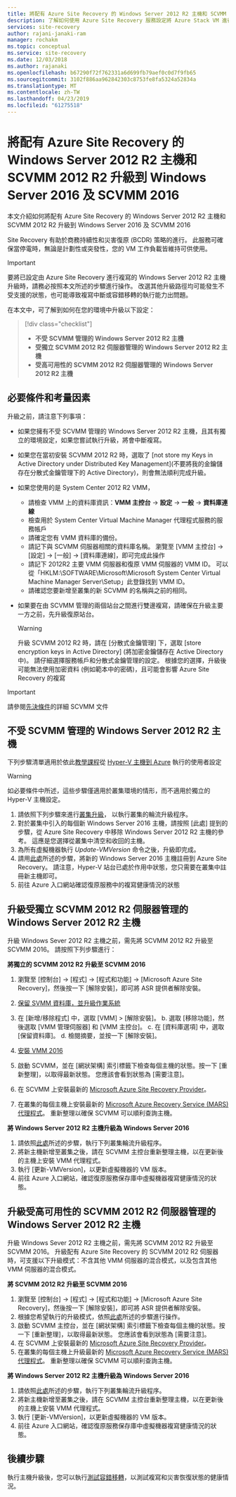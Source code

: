 ```yaml
---
title: 將配有 Azure Site Recovery 的 Windows Server 2012 R2 主機和 SCVMM 升級到 Windows Server 2016
description: 了解如何使用 Azure Site Recovery 服務設定將 Azure Stack VM 進行災害復原至 Azure。
services: site-recovery
author: rajani-janaki-ram
manager: rochakm
ms.topic: conceptual
ms.service: site-recovery
ms.date: 12/03/2018
ms.author: rajanaki
ms.openlocfilehash: b67290f72f762331a6d699fb79aef0c0d7f9fb65
ms.sourcegitcommit: 3102f886aa962842303c8753fe8fa5324a52834a
ms.translationtype: MT
ms.contentlocale: zh-TW
ms.lasthandoff: 04/23/2019
ms.locfileid: "61275518"
---
```

# <a name="upgrade-windows-server-2012-r2-hosts-scvmm-2012-r2-configured-with-azure-site-recovery-to-windows-server-2016--scvmm-2016"></a>將配有 Azure Site Recovery 的 Windows Server 2012 R2 主機和 SCVMM 2012 R2 升級到 Windows Server 2016 及 SCVMM 2016

本文介紹如何將配有 Azure Site Recovery 的 Windows Server 2012 R2 主機和 SCVMM 2012 R2 升級到 Windows Server 2016 及 SCVMM 2016

Site Recovery 有助於商務持續性和災害復原 (BCDR) 策略的進行。 此服務可確保當停電時，無論是計劃性或突發性，您的 VM 工作負載皆維持可供使用。

> [!IMPORTANT]
> 要將已設定由 Azure Site Recovery 進行複寫的 Windows Server 2012 R2 主機升級時，請務必按照本文所述的步驟進行操作。 改選其他升級路徑均可能發生不受支援的狀態，也可能導致複寫中斷或容錯移轉的執行能力出問題。


在本文中，可了解到如何在您的環境中升級以下設定：

> [!div class="checklist"]
> * **不受 SCVMM 管理的 Windows Server 2012 R2 主機** 
> * **受獨立 SCVMM 2012 R2 伺服器管理的 Windows Server 2012 R2 主機** 
> * **受高可用性的 SCVMM 2012 R2 伺服器管理的 Windows Server 2012 R2 主機**


## <a name="prerequisites--factors-to-consider"></a>必要條件和考量因素

升級之前，請注意下列事項：

- 如果您擁有不受 SCVMM 管理的 Windows Server 2012 R2 主機，且其有獨立的環境設定，如果您嘗試執行升級，將會中斷複寫。
- 如果您在當初安裝 SCVMM 2012 R2 時，選取了 [not store my Keys in Active Directory under Distributed Key Management]\(不要將我的金鑰儲存在分散式金鑰管理下的 Active Directory\)，則會無法順利完成升級。

- 如果您使用的是 System Center 2012 R2 VMM， 

    - 請檢查 VMM 上的資料庫資訊：**VMM 主控台** -> **設定** -> **一般** -> **資料庫連線**
    - 檢查用於 System Center Virtual Machine Manager 代理程式服務的服務帳戶
    - 請確定您有 VMM 資料庫的備份。
    - 請記下與 SCVMM 伺服器相關的資料庫名稱。 瀏覽至 [VMM 主控台] -> [設定] -> [一般] -> [資料庫連線]，即可完成此操作
    - 請記下 2012R2 主要 VMM 伺服器和復原 VMM 伺服器的 VMM ID。 可以從「HKLM:\SOFTWARE\Microsoft\Microsoft System Center Virtual Machine Manager Server\Setup」此登錄找到 VMM ID。
    - 請確認您要新增至叢集的新 SCVMM 的名稱與之前的相同。 

- 如果要在由 SCVMM 管理的兩個站台之間進行雙邊複寫，請確保在升級主要一方之前，先升級復原站台。
  > [!WARNING]
  > 升級 SCVMM 2012 R2 時，請在 [分散式金鑰管理] 下，選取 [store encryption keys in Active Directory] \(將加密金鑰儲存在 Active Directory 中\)。 請仔細選擇服務帳戶和分散式金鑰管理的設定。 根據您的選擇，升級後可能無法使用加密資料 (例如範本中的密碼)，且可能會影響 Azure Site Recovery 的複寫

> [!IMPORTANT]
> 請參閱[先決條件](https://docs.microsoft.com/system-center/vmm/upgrade-vmm?view=sc-vmm-2016#requirements-and-limitations)的詳細 SCVMM 文件

## <a name="windows-server-2012-r2-hosts-which-arent-managed-by-scvmm"></a>不受 SCVMM 管理的 Windows Server 2012 R2 主機 
下列步驟清單適用於依此[教學課程](https://docs.microsoft.com/azure/site-recovery/hyper-v-prepare-on-premises-tutorial)從 [Hyper-V 主機到 Azure](https://docs.microsoft.com/azure/site-recovery/hyper-v-azure-architecture) 執行的使用者設定

> [!WARNING]
> 如必要條件中所述，這些步驟僅適用於叢集環境的情形，而不適用於獨立的 Hyper-V 主機設定。

1. 請依照下列步驟來進行[叢集升級](https://docs.microsoft.com/windows-server/failover-clustering/cluster-operating-system-rolling-upgrade#cluster-os-rolling-upgrade-process)， 以執行叢集的輪流升級程序。
2. 對於叢集中引入的每個新 Windows Server 2016 主機，請按照 [此處] 提到的步驟，從 Azure Site Recovery 中移除 Windows Server 2012 R2 主機的參考。 這應是您選擇從叢集中清空和收回的主機。
3. 為所有虛擬機器執行 *Update-VMVersion* 命令之後，升級即完成。 
4. 請用[此處](https://docs.microsoft.com/azure/site-recovery/hyper-v-azure-tutorial#set-up-the-source-environment)所述的步驟，將新的 Windows Server 2016 主機註冊到 Azure Site Recovery。 請注意，Hyper-V 站台已處於作用中狀態，您只需要在叢集中註冊新主機即可。 
5.  前往 Azure 入口網站確認復原服務中的複寫健康情況的狀態

## <a name="upgrade-windows-server-2012-r2-hosts-managed-by-stand-alone-scvmm-2012-r2-server"></a>升級受獨立 SCVMM 2012 R2 伺服器管理的 Windows Server 2012 R2 主機
升級 Windows Sever 2012 R2 主機之前，需先將 SCVMM 2012 R2 升級至 SCVMM 2016。 請按照下列步驟進行：

**將獨立的 SCVMM 2012 R2 升級至 SCVMM 2016**

1.  瀏覽至 [控制台] -> [程式] -> [程式和功能] -> [Microsoft Azure Site Recovery]，然後按一下 [解除安裝]，即可將 ASR 提供者解除安裝。
2. [保留 SVMM 資料庫，並升級作業系統](https://docs.microsoft.com/system-center/vmm/upgrade-vmm?view=sc-vmm-2016#back-up-and-upgrade-the-operating-system)
3. 在 [新增/移除程式] 中，選取 [VMM] > [解除安裝]。 b. 選取 [移除功能]，然後選取 [VMM 管理伺服器] 和 [VMM 主控台]。 c. 在 [資料庫選項] 中，選取 [保留資料庫]。 d. 檢閱摘要，並按一下 [解除安裝]。

4. [安裝 VMM 2016](https://docs.microsoft.com/system-center/vmm/upgrade-vmm?view=sc-vmm-2016#install-vmm-2016)
5. 啟動 SCVMM，並在 [網狀架構] 索引標籤下檢查每個主機的狀態。按一下 [重新整理]，以取得最新狀態。 您應該會看到狀態為 [需要注意]。 
17. 在 SCVMM 上安裝最新的 [Microsoft Azure Site Recovery Provider](https://aka.ms/downloaddra)。
16. 在叢集的每個主機上安裝最新的 [Microsoft Azure Recovery Service (MARS) 代理程式](https://aka.ms/latestmarsagent)。 重新整理以確保 SCVMM 可以順利查詢主機。

**將 Windows Server 2012 R2 主機升級為 Windows Server 2016**

1. 請依照[此處](https://docs.microsoft.com/windows-server/failover-clustering/cluster-operating-system-rolling-upgrade#cluster-os-rolling-upgrade-process)所述的步驟，執行下列叢集輪流升級程序。 
2. 將新主機新增至叢集之後，請在 SCVMM 主控台重新整理主機，以在更新後的主機上安裝 VMM 代理程式。
3. 執行 [更新-VMVersion]，以更新虛擬機器的 VM 版本。 
4.  前往 Azure 入口網站，確認復原服務保存庫中虛擬機器複寫健康情況的狀態。 

## <a name="upgrade-windows-server-2012-r2-hosts-are-managed-by-highly-available-scvmm-2012-r2-server"></a>升級受高可用性的 SCVMM 2012 R2 伺服器管理的 Windows Server 2012 R2 主機
升級 Windows Sever 2012 R2 主機之前，需先將 SCVMM 2012 R2 升級至 SCVMM 2016。 升級配有 Azure Site Recovery 的 SCVMM 2012 R2 伺服器時，可支援以下升級模式：不含其他 VMM 伺服器的混合模式，以及包含其他 VMM 伺服器的混合模式。

**將 SCVMM 2012 R2 升級至 SCVMM 2016**

1.  瀏覽至 [控制台] -> [程式] -> [程式和功能] -> [Microsoft Azure Site Recovery]，然後按一下 [解除安裝]，即可將 ASR 提供者解除安裝。
2. 根據您希望執行的升級模式，依照[此處](https://docs.microsoft.com/system-center/vmm/upgrade-vmm?view=sc-vmm-2016#upgrade-a-standalone-vmm-server)所述的步驟進行操作。
3. 啟動 SCVMM 主控台，並在 [網狀架構] 索引標籤下檢查每個主機的狀態。按一下 [重新整理]，以取得最新狀態。 您應該會看到狀態為 [需要注意]。
4. 在 SCVMM 上安裝最新的 [Microsoft Azure Site Recovery Provider](https://aka.ms/downloaddra)。
5. 在叢集的每個主機上升級最新的 [Microsoft Azure Recovery Service (MARS) 代理程式](https://aka.ms/latestmarsagent)。 重新整理以確保 SCVMM 可以順利查詢主機。


**將 Windows Server 2012 R2 主機升級為 Windows Server 2016**

1. 請依照[此處](https://docs.microsoft.com/windows-server/failover-clustering/cluster-operating-system-rolling-upgrade#cluster-os-rolling-upgrade-process)所述的步驟，執行下列叢集輪流升級程序。
2. 將新主機新增至叢集之後，請在 SCVMM 主控台重新整理主機，以在更新後的主機上安裝 VMM 代理程式。
3. 執行 [更新-VMVersion]，以更新虛擬機器的 VM 版本。 
4.  前往 Azure 入口網站，確認復原服務保存庫中虛擬機器複寫健康情況的狀態。 

## <a name="next-steps"></a>後續步驟
執行主機升級後，您可以執行[測試容錯移轉](tutorial-dr-drill-azure.md)，以測試複寫和災害恢復狀態的健康情況。

